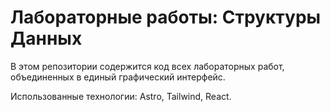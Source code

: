 # Лабораторные работы: Структуры Данных

В этом репозитории содержится код всех лабораторных работ, объединенных в единый графический интерфейс. 

Использованные технологии: Astro, Tailwind, React.

